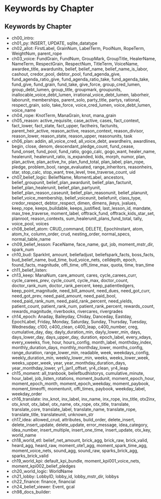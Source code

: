 # Keywords by Chapter

## Keywords by Chapter
- ch00_intro: 
- ch01_py: INSERT, UPDATE, sqlite_datatype
- ch02_allot: FirstLabel, GrainNum, LabelTerm, PoolNum, RopeTerm, WeightNum, parent_rope
- ch03_voice: FundGrain, FundNum, GroupMark, GroupTitle, HealerName, NameTerm, RespectGrain, RespectNum, TitleTerm, VoiceName, awardee_title, awardunits, belief, belief_name, belief_name_is_labor, cashout, credor_pool, debtor_pool, fund_agenda_give, fund_agenda_ratio_give, fund_agenda_ratio_take, fund_agenda_take, fund_give, fund_grain, fund_take, give_force, group_cred_lumen, group_debt_lumen, group_title, groupmark, groupunits, inallocable_voice_debt_lumen, irrational_voice_debt_lumen, laborheir, laborunit, memberships, parent_solo, party_title, partys, rational, respect_grain, solo, take_force, voice_cred_lumen, voice_debt_lumen, voice_name
- ch04_rope: KnotTerm, ManaGrain, knot, mana_grain
- ch05_reason: active_requisite, case_active, cases, fact_context, fact_lower, fact_state, fact_upper, factheirs, factunits, parent_heir_active, reason_active, reason_context, reason_divisor, reason_lower, reason_state, reason_upper, reasonunits, task
- ch06_plan: addin, all_voice_cred, all_voice_debt, awardheirs, awardlines, begin, close, denom, descendant_pledge_count, fund_cease, fund_onset, fund_pool, fund_ratio, gogo_calc, gogo_want, healer_name, healerunit, healerunit_ratio, is_expanded, kids, morph, numor, plan, plan_active, plan_active_hx, plan_fund_total, plan_label, plan_rope, pledge, problem_bool, range_evaluated, range_inheritors, reasonheirs, star, stop_calc, stop_want, tree_level, tree_traverse_count, uid
- ch07_belief_logic: BeliefName, MomentLabel, ancestors, belief_groupunit, belief_plan_awardunit, belief_plan_factunit, belief_plan_healerunit, belief_plan_partyunit, belief_plan_reason_caseunit, belief_plan_reasonunit, belief_planunit, belief_voice_membership, belief_voiceunit, beliefunit, class_type, credor_respect, debtor_respect, dimen, dimens, jkeys, jvalues, keep_rope, keeps_buildable, keeps_justified, last_lesson_id, mandate, max_tree_traverse, moment_label, offtrack_fund, offtrack_kids_star_set, planroot, reason_contexts, sum_healerunit_plans_fund_total, tally, voice_pool, voices
- ch08_belief_atom: CRUD_command, DELETE, EpochInstant, atom, atom_hx, column_order, crud, nesting_order, normal_specs, normal_table_name
- ch09_belief_lesson: FaceName, face_name, gut, job, moment_mstr_dir, spark_num
- ch10_bud: SparkInt, amount, beliefadjust, beliefspark_facts, boss_facts, bud_belief_name, bud_time, bud_voice_nets, celldepth, epoch, found_facts, magnitude, offi_time, offi_time_max, quota, time, tran_time
- ch11_belief_listen: 
- ch13_keep: ManaNum, care_amount, cares, cycle_carees_curr, cycle_carees_prev, cycle_count, cycle_max, doctor_count, doctor_rank_num, doctor_rank_percent, keep_patientledgers, keep_point_magnitude, need_bill_amount, need_dues, need_got_curr, need_got_prev, need_paid_amount, need_paid_bool, need_paid_rank_num, need_paid_rank_percent, need_yields, patient_count, patient_rank_num, patient_rank_percent, rewards_count, rewards_magnitude, riverbooks, rivercares, rivergrades
- ch14_epoch: Anaday, Baileyday, Chiday, Danceday, Eastday, EpochLabel, Friday, Monday, Saturday, Sunday, Thursday, Tuesday, Wednesday, c100, c400_clean, c400_leap, c400_number, creg, cumulative_day, day, dayly_duration_min, dayly_lower_min, days, days_lower_day, days_upper_day, duration, epoch_label, every_xdays, every_xweeks, five, hour, hours_config, month_label, monthday_index, monthly_duration_days, monthly_monthday_lower, months_config, range_duration, range_lower_min, readable, week, weekdays_config, weekly_duration_min, weekly_lower_min, weeks, weeks_lower_week, weeks_upper_week, year, year_monthday_duration_days, year_monthday_lower, yr1_jan1_offset, yr4_clean, yr4_leap
- ch15_moment: all_tranbook, beliefbudhistorys, cumulative_minute, hour_label, job_listen_rotations, moment_budunit, moment_epoch_hour, moment_epoch_month, moment_epoch_weekday, moment_paybook, moment_timeoffi, momentunit, offi_times, paybook, weekday_label, weekday_order
- ch16_translate: inx_knot, inx_label, inx_name, inx_rope, inx_title, otx2inx, otx_knot, otx_label, otx_name, otx_rope, otx_title, translate, translate_core, translate_label, translate_name, translate_rope, translate_title, translateunit, unknown_str
- ch17_idea: allowed_crud, attributes, build_order, delete_insert, delete_insert_update, delete_update, error_message, idea_category, idea_number, insert_multiple, insert_one_time, insert_update, otx_key, world_name
- ch18_world_etl: belief_net_amount, brick_agg, brick_raw, brick_valid, heard_agg, heard_raw, moment_ote1_agg, moment_spark_time_agg, moment_voice_nets, sound_agg, sound_raw, sparks_brick_agg, sparks_brick_valid
- ch19_world_kpi: default_kpi_bundle, moment_kpi001_voice_nets, moment_kpi002_belief_pledges
- ch20_world_logic: WorldName
- ch21_lobby: LobbyID, lobby_id, lobby_mstr_dir, lobbys
- ch22_finance: finance, financial
- ch24_belief_viewer: Event, gcal
- ch98_docs_builder: 